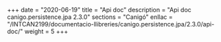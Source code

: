 +++
date        = "2020-06-19"
title       = "Api doc"
description = "Api doc canigo.persistence.jpa 2.3.0"
sections    = "Canigó"
enllac		= "/INTCAN2199/documentacio-llibreries/canigo.persistence.jpa/2.3.0/api-doc/"
weight		= 5
+++
